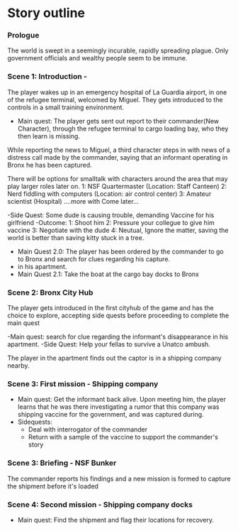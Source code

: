 Story outline
====

### Prologue
The world is swept in a seemingly incurable, rapidly spreading plague.
Only government officials and wealthy people seem to be immune.

### Scene 1: Introduction - 
The player wakes up in an emergency hospital of La Guardia airport, in one of the refugee terminal, welcomed by Miguel.
They gets introduced to the controls in a small training environment.

- Main quest: The player gets sent out report to their commander(New Character), through the refugee terminal to cargo 
loading bay, who they then learn is missing.

While reporting the news to Miguel, a third character steps in with news of a distress call made by the commander, 
saying that an informant operating in Bronx he has been captured.

There will be options for smalltalk with characters around the area that may play larger roles later on.
1: NSF Quartermaster (Location: Staff Canteen)
2: Nerd fiddling with computers (Location: air control center)
3: Amateur scientist (Hospital)
....more with Come later... 

-Side Quest: Some dude is causing trouble, demanding Vaccine for his girlfriend
-Outcome: 1: Shoot him
         2: Pressure your collegue to give him vaccine 
         3: Negotiate with the dude
         4: Neutual, Ignore the matter, saving the world is better than saving kitty stuck in a tree.

- Main Quest 2.0: The player has been ordered by the commander to go to Bronx and search for clues regarding his capture.
- in his apartment.
- Main Quest 2.1: Take the boat at the cargo bay docks to Bronx

### Scene 2: Bronx City Hub
The player gets introduced in the first cityhub of the game and has the choice to explore, accepting 
side quests before proceeding to complete the main quest

-Main quest: search for clue regarding the informant's disappearance in his apartment.
-Side Quest: Help your fellas to survive a Unatco ambush.

The player in the apartment finds out the captor is in a shipping company nearby. 


### Scene 3: First mission - Shipping company
- Main quest: Get the informant back alive. Upon meeting him, the player learns that he was there investigating a rumor that this company was shipping vaccine for the government, and was captured during.
- Sidequests:
  - Deal with interrogator of the commander
  - Return with a sample of the vaccine to support the commander's story

### Scene 3: Briefing - NSF Bunker
The commander reports his findings and a new mission is formed to capture the shipment before it's loaded

### Scene 4: Second mission - Shipping company docks
- Main quest: Find the shipment and flag their locations for recovery.
